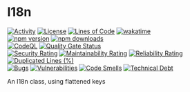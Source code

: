# I18n
[![Activity](https://img.shields.io/github/commit-activity/m/Mephisto5558/I18n)](https://github.com/Mephisto5558/I18n/pulse)
[![License](https://img.shields.io/github/license/Mephisto5558/I18n)](https://github.com/Mephisto5558/I18n/blob/main/LICENSE)
[![Lines of Code](https://sonarcloud.io/api/project_badges/measure?project=Mephisto5558_I18n&metric=ncloc)](https://sonarcloud.io/summary/new_code?id=Mephisto5558_I18n)
[![wakatime](https://wakatime.com/badge/github/Mephisto5558/I18n.svg)](https://wakatime.com/badge/github/Mephisto5558/I18n)<br>
[![npm version](https://badge.fury.io/js/@mephisto5558%2Fi18n.svg)](https://www.npmjs.com/package/@mephisto5558/i18n)
[![npm downloads](https://img.shields.io/npm/dm/%40mephisto5558%2Fi18n)](https://www.npmjs.com/package/@mephisto5558/i18n)<br>
[![CodeQL](https://github.com/Mephisto5558/Bot-Website/actions/workflows/codeql.yml/badge.svg)](https://github.com/Mephisto5558/Bot-Website/actions/workflows/codeql.yml)
[![Quality Gate Status](https://sonarcloud.io/api/project_badges/measure?project=Mephisto5558_I18n&metric=alert_status)](https://sonarcloud.io/summary/new_code?id=Mephisto5558_I18n)<br>
[![Security Rating](https://sonarcloud.io/api/project_badges/measure?project=Mephisto5558_I18n&metric=security_rating)](https://sonarcloud.io/component_measures?metric=Security&id=Mephisto5558_I18n)
[![Maintainability Rating](https://sonarcloud.io/api/project_badges/measure?project=Mephisto5558_I18n&metric=sqale_rating)](https://sonarcloud.io/component_measures?metric=Maintainability&id=Mephisto5558_I18n)
[![Reliability Rating](https://sonarcloud.io/api/project_badges/measure?project=Mephisto5558_I18n&metric=reliability_rating)](https://sonarcloud.io/component_measures?metric=Reliability&id=Mephisto5558_I18n)
[![Duplicated Lines (%)](https://sonarcloud.io/api/project_badges/measure?project=Mephisto5558_I18n&metric=duplicated_lines_density)](https://sonarcloud.io/component_measures?metric=Duplications&id=Mephisto5558_I18n)<br>
[![Bugs](https://sonarcloud.io/api/project_badges/measure?project=Mephisto5558_I18n&metric=bugs)](https://sonarcloud.io/summary/new_code?id=Mephisto5558_I18n)
[![Vulnerabilities](https://sonarcloud.io/api/project_badges/measure?project=Mephisto5558_I18n&metric=vulnerabilities)](https://sonarcloud.io/summary/new_code?id=Mephisto5558_I18n)
[![Code Smells](https://sonarcloud.io/api/project_badges/measure?project=Mephisto5558_I18n&metric=code_smells)](https://sonarcloud.io/summary/new_code?id=Mephisto5558_I18n)
[![Technical Debt](https://sonarcloud.io/api/project_badges/measure?project=Mephisto5558_I18n&metric=sqale_index)](https://sonarcloud.io/summary/new_code?id=Mephisto5558_I18n)


An I18n class, using flattened keys
